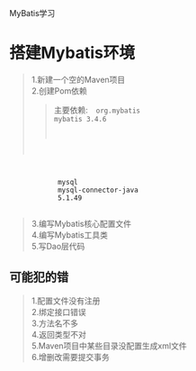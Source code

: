 MyBatis学习
# 搭建Mybatis环境
> 1.新建一个空的Maven项目<br>
> 2.创建Pom依赖
 >> 主要依赖:<code>  <dependency>
                          <groupId>org.mybatis</groupId>
                          <artifactId>mybatis</artifactId>
                          <version>3.4.6</version>
                      </dependency> 
   <dependency>
            <groupId>mysql</groupId>
            <artifactId>mysql-connector-java</artifactId>
            <version>5.1.49</version>
        </dependency></code><br>

>3.编写Mybatis核心配置文件<br>
>4.编写Mybatis工具类<br>
>5.写Dao层代码

## 可能犯的错
> 1.配置文件没有注册<br>
> 2.绑定接口错误<br>
> 3.方法名不多<br>
> 4.返回类型不对<br>
> 5.Maven项目中某些目录没配置生成xml文件<br>
> 6.增删改需要提交事务